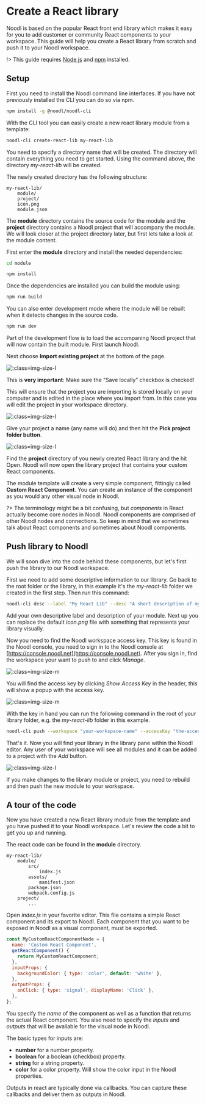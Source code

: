 # Create a React library

Noodl is based on the popular React front end library which makes it easy for you to add customer or community React components to your workspace. This guide will help you create a React library from scratch and push it to your Noodl workspace.

!> This guide requires <a href="https://nodejs.org/en/download/" target="_blank">Node js</a> and <a href="https://docs.npmjs.com/downloading-and-installing-node-js-and-npm" target="_blank">npm</a> installed.

## Setup

First you need to install the Noodl command line interfaces. If you have not previously installed the CLI you can do so via npm.

```bash
npm install -g @noodl/noodl-cli
```

With the CLI tool you can easily create a new react library module from a template:

```bash
noodl-cli create-react-lib my-react-lib
```

You need to specify a directory name that will be created. The directory will contain everything you need to get started. Using the command above, the directory _my-react-lib_ will be created.

The newly created directory has the following structure:

```
my-react-lib/
    module/
    project/
    icon.png
    module.json
```

The **module** directory contains the source code for the module and the **project** directory contains a Noodl project that will accompany the module. We will look closer at the project directory later, but first lets take a look at the module content.

First enter the **module** directory and install the needed dependencies:

```bash
cd module
```

```bash
npm install
```

Once the dependencies are installed you can build the module using:

```bash
npm run build
```

You can also enter development mode where the module will be rebuilt when it detects changes in the source code.

```bash
npm run dev
```

Part of the development flow is to load the accompaning Noodl project that will now contain the built module. First launch Noodl.

Next choose **Import existing project** at the bottom of the page.

![](import-project.png ':class=img-size-l')

This is **very important**: Make sure the “Save locally” checkbox is checked!

This will ensure that the project you are importing is stored locally on your computer and is edited in the place where you import from. In this case you will edit the project in your workspace directory.

![](save-locally.png ':class=img-size-l')

Give your project a name (any name will do) and then hit the **Pick project folder button**.

![](pick-project-folder.png ':class=img-size-l')

Find the **project** directory of you newly created React library and the hit Open. Noodl will now open the library project that contains your custom React components.

The module template will create a very simple component, fittingly called **Custom React Component**. You can create an instance of the component as you would any other visual node in Noodl.

?> The terminology might be a bit confusing, but _components_ in React actually become core nodes in Noodl. Noodl components are comprised of other Noodl nodes and connections. So keep in mind that we sometimes talk about React components and sometimes about Noodl components.

## Push library to Noodl

We will soon dive into the code behind these components, but let's first push the library to our Noodl workspace.

First we need to add some descriptive information to our library. Go back to the root folder or the library, in this example it's the _my-react-lib_ folder we created in the first step. Then run this command:

```bash
noodl-cli desc --label "My React Lib" --desc "A short description of my lib"
```

Add your own descriptive label and description of your module. Next up you can replace the default _icon.png_ file with something that represents your library visually.

Now you need to find the Noodl workspace access key. This key is found in the Noodl console, you need to sign in to the Noodl console at [https://console.noodl.net](https://console.noodl.net). After you sign in, find the workspace your want to push to and click *Manage*.

![](manage-workspace.png ':class=img-size-m')

You will find the access key by clicking *Show Access Key* in the header, this will show a popup with the access key.

![](access-key.png ':class=img-size-m')

With the key in hand you can run the following command in the root of your library folder, e.g. the _my-react-lib_ folder in this example.

```bash
noodl-cli push --workspace "your-workspace-name" --accessKey "the-access-key"
```

That's it. Now you will find your library in the library pane within the Noodl editor. Any user of your workspace will see all modules and it can be added to a project with the _Add_ button.

![](library-pane.png ':class=img-size-l')

If you make changes to the library module or project, you need to rebuild and then push the new module to your workspace.

## A tour of the code

Now you have created a new React library module from the template and you have pushed it to your Noodl workspace. Let's review the code a bit to get you up and running.

The react code can be found in the **module** directory.

```
my-react-lib/
    module/
        src/
            index.js
        assets/
            manifest.json
        package.json
        webpack.config.js
    project/
        ...
```

Open _index.js_ in your favorite editor. This file contains a simple React component and its export to Noodl. Each component that you want to be exposed in Noodl as a visual component, must be exported.

```javascript
const MyCustomReactComponentNode = {
  name: 'Custom React Component',
  getReactComponent() {
    return MyCustomReactComponent;
  },
  inputProps: {
    backgroundColor: { type: 'color', default: 'white' },
  },
  outputProps: {
    onClick: { type: 'signal', displayName: 'Click' },
  },
};
```

You specify the _name_ of the component as well as a function that returns the actual React component. You also need to specify the _inputs_ and _outputs_ that will be available for the visual node in Noodl.

The basic types for inputs are:

- **number** for a number property.
- **boolean** for a boolean (checkbox) property.
- **string** for a string property.
- **color** for a color property. Will show the color input in the Noodl properties.

Outputs in react are typically done via callbacks. You can capture these callbacks and deliver them as outputs in Noodl.
